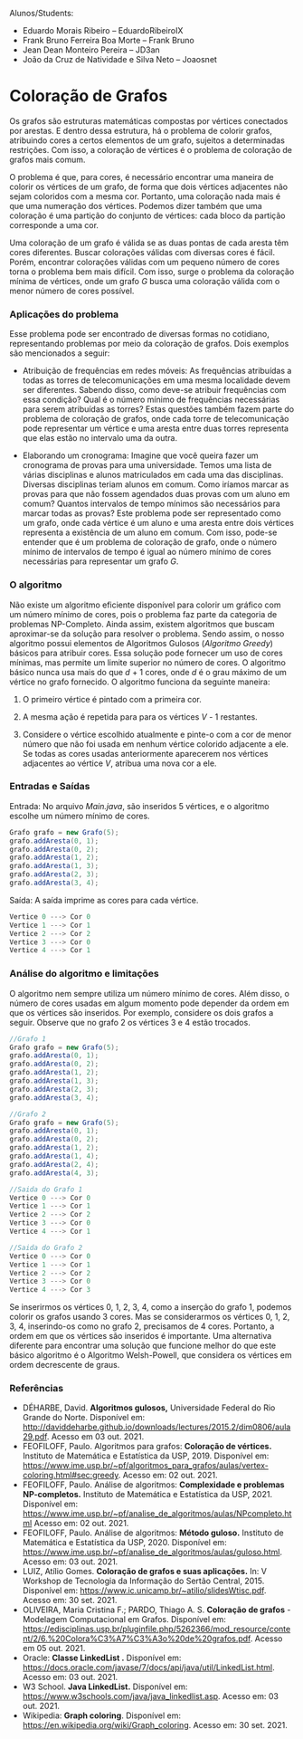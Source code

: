 Alunos/Students:

- Eduardo Morais Ribeiro – EduardoRibeiroIX
- Frank Bruno Ferreira Boa Morte – Frank Bruno
- Jean Dean Monteiro Pereira – JD3an
- João da Cruz de Natividade e Silva Neto – Joaosnet

# Coloração de Grafos

Os grafos são estruturas matemáticas compostas por vértices conectados por arestas. E dentro dessa estrutura, há o problema de colorir grafos, atribuindo cores a certos elementos de um grafo, sujeitos a determinadas restrições. Com isso, a coloração de vértices é o problema de coloração de grafos mais comum.

O problema é que, para cores, é necessário encontrar uma maneira de colorir os vértices de um grafo, de forma que dois vértices adjacentes não sejam coloridos com a mesma cor. Portanto, uma coloração nada mais é que uma numeração dos vértices. Podemos dizer também que uma coloração é uma partição do conjunto de vértices: cada bloco da partição corresponde a uma cor.

Uma coloração de um grafo é válida se as duas pontas de cada aresta têm cores diferentes. Buscar colorações válidas com diversas cores é fácil. Porém, encontrar colorações válidas com um pequeno número de cores torna o problema bem mais difícil. Com isso, surge o problema da coloração mínima de vértices, onde um grafo *G* busca uma coloração válida com o menor número de cores possível.

### Aplicações do problema

Esse problema pode ser encontrado de diversas formas no cotidiano, representando problemas por meio da coloração de grafos. Dois exemplos são mencionados a seguir:

- Atribuição de frequências em redes móveis: As frequências atribuídas a todas as torres de telecomunicações em uma mesma localidade devem ser diferentes. Sabendo disso, como deve-se atribuir frequências com essa condição? Qual é o número mínimo de frequências necessárias para serem atribuídas as torres?  Estas questões também fazem parte do problema de coloração de grafos, onde cada torre de telecomunicação pode representar um vértice e uma aresta entre duas torres representa que elas estão no intervalo uma da outra.

- Elaborando um cronograma: Imagine que você queira fazer um cronograma de provas para uma universidade. Temos uma lista de várias disciplinas e alunos matriculados em cada uma das disciplinas. Diversas disciplinas teriam alunos em comum. Como iríamos marcar as provas para que não fossem agendados duas provas com um aluno em comum? Quantos intervalos de tempo mínimos são necessários para marcar todas as provas? Este problema pode ser representado como um grafo, onde cada vértice é um aluno e uma aresta entre dois vértices representa a existência de um aluno em comum. Com isso, pode-se entender que é um problema de coloração de grafo, onde o número mínimo de intervalos de tempo é igual ao número mínimo de cores necessárias para representar um grafo *G*.

### O algoritmo

Não existe um algoritmo eficiente disponível para colorir um gráfico com um número mínimo de cores, pois o problema faz parte da categoria de problemas NP-Completo. Ainda assim, existem algoritmos que buscam aproximar-se da solução para resolver o problema. Sendo assim, o nosso algoritmo possui elementos de Algoritmos Gulosos (*Algoritmo Greedy*) básicos para atribuir cores. Essa solução pode fornecer um uso de cores mínimas, mas permite um limite superior no número de cores. O algoritmo básico nunca usa mais do que *d* + 1 cores, onde *d* é o grau máximo de um vértice no grafo fornecido. O algoritmo funciona da seguinte maneira:

1. O primeiro vértice é pintado com a primeira cor.

1. A mesma ação é repetida para para os vértices *V* - 1 restantes.

1. Considere o vértice escolhido atualmente e pinte-o com a cor de menor número que não foi usada em nenhum vértice colorido adjacente a ele. Se todas as cores usadas anteriormente aparecerem nos vértices adjacentes ao vértice *V*, atribua uma nova cor a ele.


### Entradas e Saídas

Entrada: No arquivo *Main.java*, são inseridos 5 vértices, e o algoritmo escolhe um número mínimo de cores.

```java
Grafo grafo = new Grafo(5);
grafo.addAresta(0, 1);
grafo.addAresta(0, 2);
grafo.addAresta(1, 2);
grafo.addAresta(1, 3);
grafo.addAresta(2, 3);
grafo.addAresta(3, 4);
```

Saída: A saída imprime as cores para cada vértice.
```java
Vertice 0 ---> Cor 0
Vertice 1 ---> Cor 1
Vertice 2 ---> Cor 2
Vertice 3 ---> Cor 0
Vertice 4 ---> Cor 1
```

### Análise do algoritmo e limitações

O algoritmo nem sempre utiliza um número mínimo de cores. Além disso, o número de cores usadas em algum momento pode depender da ordem em que os vértices são inseridos. Por exemplo, considere os dois grafos a seguir. Observe que no grafo 2 os vértices 3 e 4 estão trocados.

```java
//Grafo 1
Grafo grafo = new Grafo(5);
grafo.addAresta(0, 1);
grafo.addAresta(0, 2);
grafo.addAresta(1, 2);
grafo.addAresta(1, 3);
grafo.addAresta(2, 3);
grafo.addAresta(3, 4);

//Grafo 2
Grafo grafo = new Grafo(5);
grafo.addAresta(0, 1);
grafo.addAresta(0, 2);
grafo.addAresta(1, 2);
grafo.addAresta(1, 4);
grafo.addAresta(2, 4);
grafo.addAresta(4, 3);

//Saida do Grafo 1
Vertice 0 ---> Cor 0
Vertice 1 ---> Cor 1
Vertice 2 ---> Cor 2
Vertice 3 ---> Cor 0
Vertice 4 ---> Cor 1

//Saida do Grafo 2
Vertice 0 ---> Cor 0
Vertice 1 ---> Cor 1
Vertice 2 ---> Cor 2
Vertice 3 ---> Cor 0
Vertice 4 ---> Cor 3
```
Se inserirmos os vértices 0, 1, 2, 3, 4, como a inserção do grafo 1, podemos colorir os grafos usando 3 cores. Mas se considerarmos os vértices 0, 1, 2, 3, 4, inserindo-os como no grafo 2, precisamos de 4 cores. Portanto, a ordem em que os vértices são inseridos é importante. Uma alternativa diferente para encontrar uma solução que funcione melhor do que este básico algoritmo é o Algoritmo Welsh-Powell, que considera os vértices em ordem decrescente de graus.

### Referências

- DÉHARBE, David. **Algoritmos gulosos,** Universidade Federal do Rio Grande do Norte. Disponível em: http://daviddeharbe.github.io/downloads/lectures/2015.2/dim0806/aula29.pdf. Acesso em 03 out. 2021.
- FEOFILOFF, Paulo.  Algoritmos para grafos: **Coloração de vértices.** Instituto de Matemática e Estatística da USP, 2019. Disponível em: https://www.ime.usp.br/~pf/algoritmos_para_grafos/aulas/vertex-coloring.html#sec:greedy. Acesso em: 02 out. 2021.
- FEOFILOFF, Paulo.  Análise de algoritmos: **Complexidade e problemas NP-completos.** Instituto de Matemática e Estatística da USP, 2021. Disponível em: https://www.ime.usp.br/~pf/analise_de_algoritmos/aulas/NPcompleto.html Acesso em: 02 out. 2021.
- FEOFILOFF, Paulo.  Análise de algoritmos: **Método guloso.** Instituto de Matemática e Estatística da USP, 2020. Disponível em: https://www.ime.usp.br/~pf/analise_de_algoritmos/aulas/guloso.html. Acesso em: 03 out. 2021.
- LUIZ, Atílio Gomes. **Coloração de grafos e suas aplicações.** In: V Workshop de Tecnologia da Informação do Sertão Central, 2015. Disponível em: https://www.ic.unicamp.br/~atilio/slidesWtisc.pdf. Acesso em: 30 set. 2021.
- OLIVEIRA, Maria Cristina F.; PARDO, Thiago A. S. **Coloração de grafos** - Modelagem Computacional em Grafos. Disponível em: https://edisciplinas.usp.br/pluginfile.php/5262366/mod_resource/content/2/6.%20Colora%C3%A7%C3%A3o%20de%20grafos.pdf. Acesso em 05 out. 2021.
- Oracle: **Classe LinkedList <E>.** Disponível em: https://docs.oracle.com/javase/7/docs/api/java/util/LinkedList.html. Acesso em: 03 out. 2021.
- W3 School. **Java LinkedList.** Disponível em: https://www.w3schools.com/java/java_linkedlist.asp. Acesso em: 03 out. 2021.
- Wikipedia: **Graph coloring**. Disponível em: https://en.wikipedia.org/wiki/Graph_coloring. Acesso em: 30 set. 2021.
